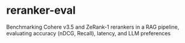 # reranker-eval
Benchmarking Cohere v3.5 and ZeRank-1 rerankers in a RAG pipeline, evaluating accuracy (nDCG, Recall), latency, and LLM preferences
